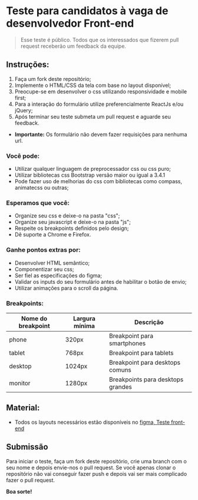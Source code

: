 # Teste para candidatos à vaga de desenvolvedor Front-end

>
> Esse teste é público. Todos que os interessados que fizerem pull request receberão um feedback da equipe.

## Instruções:
1. Faça um fork deste repositório;
2. Implemente o HTML/CSS da tela com base no layout disponível;
3. Preocupe-se em desenvolver o css utilizando responsividade e mobile first;
4. Para a interação do formulário utilize preferencialmente ReactJs e/ou jQuery;
5. Após terminar seu teste submeta um pull request e aguarde seu feedback.

* **Importante:** Os formulário não devem fazer requisições para nenhuma url.

### Você pode:

* Utilizar qualquer linguagem de preprocessador css ou css puro;
* Utilizar bibliotecas css Bootstrap versão maior ou igual a 3.4.1
* Pode fazer uso de melhorias do css com bibliotecas como compass, animatecss ou outras;

### Esperamos que você:

* Organize seu css e deixe-o na pasta "css";
* Organize seu javascript e deixe-o na pasta "js";
* Respeite os breakpoints definidos pelo design;
* Dê suporte a Chrome e Firefox.

### Ganhe pontos extras por:

* Desenvolver HTML semântico;
* Componentizar seu css;
* Ser fiel as especificações do figma;
* Validar os inputs do seu formulário antes de habilitar o botão de envio;
* Utilizar animações para o scroll da página.


### Breakpoints:

| Nome do breakpoint | Largura mínima | Descrição                         |
|--------------------|----------------|-----------------------------------|
| phone              | 320px          | Breakpoint para smartphones       |
| tablet             | 768px          | Breakpoint para tablets           |
| desktop            | 1024px         | Breakpoint para desktops comuns   |
| monitor            | 1280px         | Breakpoints para desktops grandes |


## Material:

* Todos os layouts necessários estão disponíveis no [figma, Teste front-end](https://www.figma.com/file/XsliFyNGX5ihN6Rb2yBLRe/TESTE-FRONTEND?node-id=1%3A2&t=9CbZhBBp3M6C3U7u-1)


## Submissão

Para iniciar o teste, faça um fork deste repositório, crie uma branch com o seu nome e depois envie-nos o pull request.
Se você apenas clonar o repositório não vai conseguir fazer push e depois vai ser mais complicado fazer o pull request.

**Boa sorte!**